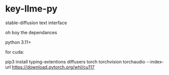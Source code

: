 # key-llme-py
stable-diffusion text interface

oh boy the dependances

python 3.11+

for cuda:

pip3 install typing-extentions diffusers torch torchvision torchaudio --index-url https://download.pytorch.org/whl/cu117

